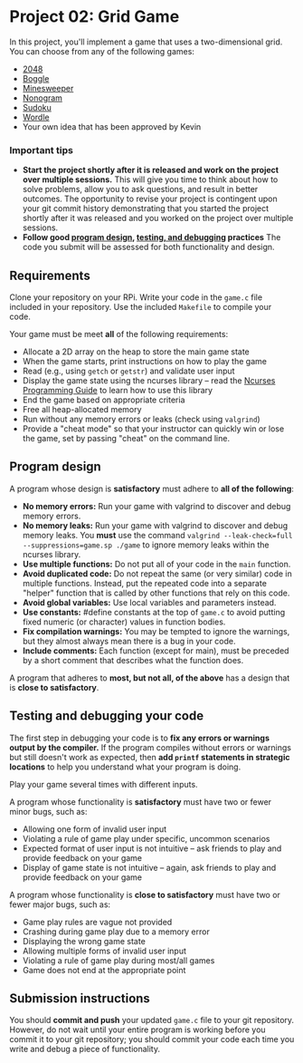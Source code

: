 # Project 02: Grid Game

In this project, you'll implement a game that uses a two-dimensional grid. You can choose from any of the following games:
* [2048](https://en.wikipedia.org/wiki/2048_(video_game))
* [Boggle](https://en.wikipedia.org/wiki/Boggle)
* [Minesweeper](https://en.wikipedia.org/wiki/Minesweeper_(video_game))
* [Nonogram](https://en.wikipedia.org/wiki/Nonogram)
* [Sudoku](https://en.wikipedia.org/wiki/Sudoku)
* [Wordle](https://en.wikipedia.org/wiki/Wordle)
* Your own idea that has been approved by Kevin

### Important tips
* **Start the project shortly after it is released and work on the project over multiple sessions.** This will give you time to think about how to solve problems, allow you to ask questions, and result in better outcomes. The opportunity to revise your project is contingent upon your git commit history demonstrating that you started the project shortly after it was released and you worked on the project over multiple sessions.
* **Follow good [program design](#program-design), [testing, and debugging](#testing-and-debugging) practices** The code you submit will be assessed for both functionality and design.

## Requirements
Clone your repository on your RPi. Write your code in the `game.c` file included in your repository. Use the included `Makefile` to compile your code.

Your game must be meet **all** of the following requirements:
* Allocate a 2D array on the heap to store the main game state
* When the game starts, print instructions on how to play the game
* Read (e.g., using `getch` or `getstr`) and validate user input
* Display the game state using the ncurses library – read the [Ncurses Programming Guide](https://jbwyatt.com/ncurses.html) to learn how to use this library
* End the game based on appropriate criteria
* Free all heap-allocated memory
* Run without any memory errors or leaks (check using `valgrind`)
* Provide a "cheat mode" so that your instructor can quickly win or lose the game, set by passing "cheat" on the command line.

## Program design

A program whose design is **satisfactory** must adhere to **all of the following**:
* **No memory errors:** Run your game with valgrind to discover and debug memory errors.
* **No memory leaks:** Run your game with valgrind to discover and debug memory leaks. You **must** use the command `valgrind --leak-check=full --suppressions=game.sp ./game` to ignore memory leaks within the ncurses library.
* **Use multiple functions:** Do not put all of your code in the `main` function.
* **Avoid duplicated code:** Do not repeat the same (or very similar) code in multiple functions. Instead, put the repeated code into a separate "helper" function that is called by other functions that rely on this code.
* **Avoid global variables:** Use local variables and parameters instead.
* **Use constants:** #define constants at the top of `game.c` to avoid putting fixed numeric (or character) values in function bodies.
* **Fix compilation warnings:** You may be tempted to ignore the warnings, but they almost always mean there is a bug in your code.
* **Include comments:** Each function (except for main), must be preceded by a short comment that describes what the function does.

A program that adheres to **most, but not all, of the above** has a design that is **close to satisfactory**.

## Testing and debugging your code

The first step in debugging your code is to **fix any errors or warnings output by the compiler.**  If the program compiles without errors or warnings but still doesn't work as expected, then **add `printf` statements in strategic locations** to help you understand what your program is doing.

Play your game several times with different inputs.

A program whose functionality is **satisfactory** must have two or fewer minor bugs, such as:
* Allowing one form of invalid user input
* Violating a rule of game play under specific, uncommon scenarios
* Expected format of user input is not intuitive – ask friends to play and provide feedback on your game
* Display of game state is not intuitive – again, ask friends to play and provide feedback on your game

A program whose functionality is **close to satisfactory** must have two or fewer major bugs, such as:
* Game play rules are vague not provided 
* Crashing during game play due to a memory error
* Displaying the wrong game state
* Allowing multiple forms of invalid user input
* Violating a rule of game play during most/all games
* Game does not end at the appropriate point

## Submission instructions
You should **commit and push** your updated `game.c` file to your git repository. However, do not wait until your entire program is working before you commit it to your git repository; you should commit your code each time you write and debug a piece of functionality.
